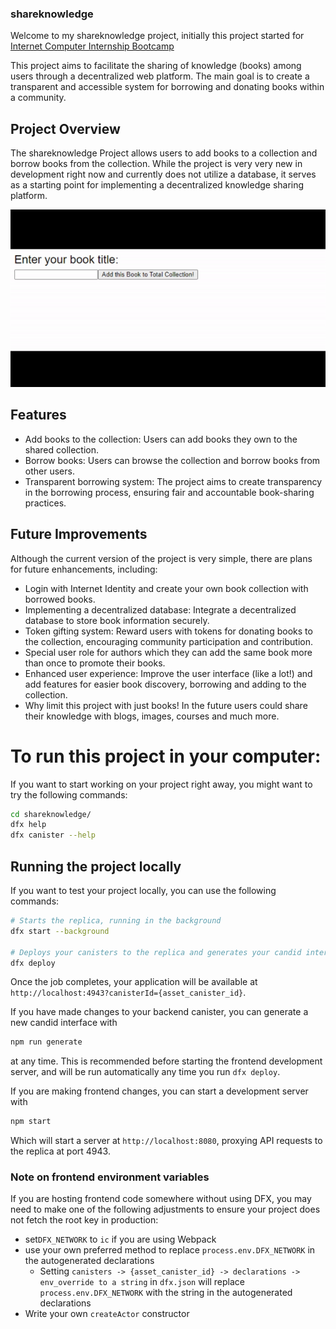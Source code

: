 ### shareknowledge

Welcome to my shareknowledge project, initially this project started for [Internet Computer Internship Bootcamp](https://www.risein.com/bootcamp-details/internet-computer-internship-bootcamp)

This project aims to facilitate the sharing of knowledge (books) among users through a decentralized web platform. The main goal is to create a transparent and accessible system for borrowing and donating books within a community.

## Project Overview

The shareknowledge Project allows users to add books to a collection and borrow books from the collection. While the project is very very new in development right now and currently does not utilize a database, it serves as a starting point for implementing a decentralized knowledge sharing platform.

![Project Preview](projectpreview.gif)

## Features

- Add books to the collection: Users can add books they own to the shared collection.
- Borrow books: Users can browse the collection and borrow books from other users.
- Transparent borrowing system: The project aims to create transparency in the borrowing process, ensuring fair and accountable book-sharing practices.

## Future Improvements

Although the current version of the project is very simple, there are plans for future enhancements, including:

- Login with Internet Identity and create your own book collection with borrowed books.
- Implementing a decentralized database: Integrate a decentralized database to store book information securely.
- Token gifting system: Reward users with tokens for donating books to the collection, encouraging community participation and contribution.
- Special user role for authors which they can add the same book more than once to promote their books.
- Enhanced user experience: Improve the user interface (like a lot!) and add features for easier book discovery, borrowing and adding to the collection.
- Why limit this project with just books! In the future users could share their knowledge with blogs, images, courses and much more.

# To run this project in your computer:

If you want to start working on your project right away, you might want to try the following commands:

```bash
cd shareknowledge/
dfx help
dfx canister --help
```

## Running the project locally

If you want to test your project locally, you can use the following commands:

```bash
# Starts the replica, running in the background
dfx start --background

# Deploys your canisters to the replica and generates your candid interface
dfx deploy
```

Once the job completes, your application will be available at `http://localhost:4943?canisterId={asset_canister_id}`.

If you have made changes to your backend canister, you can generate a new candid interface with

```bash
npm run generate
```

at any time. This is recommended before starting the frontend development server, and will be run automatically any time you run `dfx deploy`.

If you are making frontend changes, you can start a development server with

```bash
npm start
```

Which will start a server at `http://localhost:8080`, proxying API requests to the replica at port 4943.

### Note on frontend environment variables

If you are hosting frontend code somewhere without using DFX, you may need to make one of the following adjustments to ensure your project does not fetch the root key in production:

- set`DFX_NETWORK` to `ic` if you are using Webpack
- use your own preferred method to replace `process.env.DFX_NETWORK` in the autogenerated declarations
  - Setting `canisters -> {asset_canister_id} -> declarations -> env_override to a string` in `dfx.json` will replace `process.env.DFX_NETWORK` with the string in the autogenerated declarations
- Write your own `createActor` constructor
